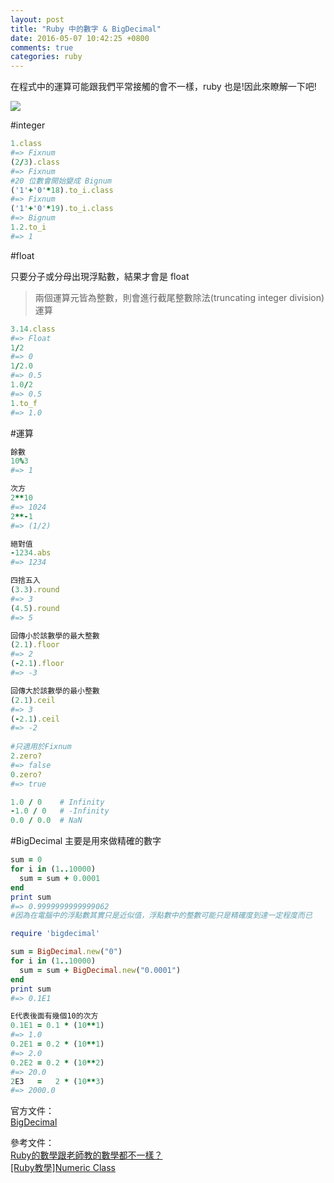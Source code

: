 ```yaml
---
layout: post
title: "Ruby 中的數字 & BigDecimal"
date: 2016-05-07 10:42:25 +0800
comments: true
categories: ruby
---
```


在程式中的運算可能跟我們平常接觸的會不一樣，ruby 也是!因此來瞭解一下吧!

<!-- more -->

![](http://ithelp.ithome.com.tw/upload/images/20141005/20141005190053543124e558797_resize_600.png)

#integer
```ruby
1.class
#=> Fixnum
(2/3).class
#=> Fixnum
#20 位數會開始變成 Bignum
('1'+'0'*18).to_i.class
#=> Fixnum
('1'+'0'*19).to_i.class
#=> Bignum
1.2.to_i
#=> 1
```

#float

只要分子或分母出現浮點數，結果才會是 float

>兩個運算元皆為整數，則會進行截尾整數除法(truncating integer division)運算

```ruby
3.14.class
#=> Float
1/2
#=> 0
1/2.0
#=> 0.5
1.0/2
#=> 0.5
1.to_f
#=> 1.0
```

#運算
```ruby
餘數
10%3
#=> 1

次方
2**10
#=> 1024
2**-1
#=> (1/2)

絕對值
-1234.abs
#=> 1234

四捨五入
(3.3).round
#=> 3
(4.5).round
#=> 5

回傳小於該數學的最大整數
(2.1).floor
#=> 2
(-2.1).floor
#=> -3

回傳大於該數學的最小整數
(2.1).ceil
#=> 3
(-2.1).ceil
#=> -2
 
#只適用於Fixnum
2.zero?
#=> false
0.zero?
#=> true

1.0 / 0    # Infinity
-1.0 / 0   # -Infinity
0.0 / 0.0  # NaN
```

#BigDecimal
主要是用來做精確的數字

```ruby
sum = 0
for i in (1..10000)
  sum = sum + 0.0001
end
print sum
#=> 0.9999999999999062
#因為在電腦中的浮點數其實只是近似值，浮點數中的整數可能只是精確度到達一定程度而已
```

```ruby
require 'bigdecimal'

sum = BigDecimal.new("0")
for i in (1..10000)
  sum = sum + BigDecimal.new("0.0001")
end
print sum
#=> 0.1E1

E代表後面有幾個10的次方
0.1E1 = 0.1 * (10**1)
#=> 1.0
0.2E1 = 0.2 * (10**1)
#=> 2.0
0.2E2 = 0.2 * (10**2)
#=> 20.0
2E3   =   2 * (10**3)
#=> 2000.0
```

官方文件：  
[BigDecimal](http://ruby-doc.org/stdlib-1.9.3/libdoc/bigdecimal/rdoc/BigDecimal.html)

參考文件：  
[Ruby的數學跟老師教的數學都不一樣？](http://blog.annideas.com/2014/10/05/ruby-girl-5-ruby-math-intro/)  
[[Ruby教學]Numeric Class](https://gradyli.wordpress.com/2007/11/16/numeric-class/)